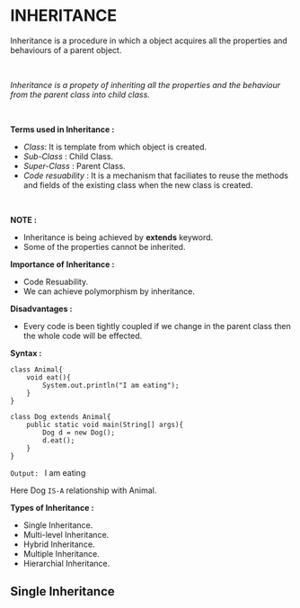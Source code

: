 # INHERITANCE

Inheritance is a procedure in which a object acquires all the properties and behaviours of a parent object.

<br>

_Inheritance is a propety of inheriting all the properties and the behaviour from the parent class into child class._

<br>

**Terms used in Inheritance :**

 * *Class*: It is template from which object is created.
 * *Sub-Class* : Child Class.
 * *Super-Class* : Parent Class.
 * *Code resuability* : It is a mechanism that faciliates to reuse the methods and fields of the existing class when the new class is created.

<br>

**NOTE :**

* Inheritance is being achieved by **extends** keyword.
* Some of the properties cannot be inherited.

**Importance of Inheritance :**

* Code Resuability.
* We can achieve polymorphism by inheritance.

**Disadvantages :**

* Every code is been tightly coupled if we change in the parent class then the whole code will be effected.

**Syntax :**

```
class Animal{
    void eat(){
        System.out.println("I am eating");
    }
}

class Dog extends Animal{
    public static void main(String[] args){
        Dog d = new Dog();
        d.eat();
    }
}
```

```Output: ``` I am eating

Here Dog ```IS-A``` relationship with Animal.

**Types of Inheritance :**

* Single Inheritance.
* Multi-level Inheritance.
* Hybrid Inheritance.
* Multiple Inheritance.
* Hierarchial Inheritance.

## Single Inheritance

